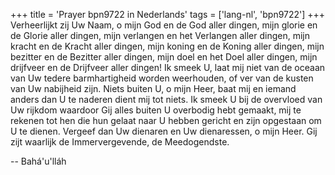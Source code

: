 +++
title = 'Prayer bpn9722 in Nederlands'
tags = ['lang-nl', 'bpn9722']
+++
Verheerlijkt zij Uw Naam, o mijn God en de God aller dingen, mijn glorie en de Glorie aller dingen, mijn verlangen en het Verlangen aller dingen, mijn kracht en de Kracht aller dingen, mijn koning en de Koning aller dingen, mijn bezitter en de Bezitter aller dingen, mijn doel en het Doel aller dingen, mijn drijfveer en de Drijfveer aller dingen! Ik smeek U, laat mij niet van de oceaan van Uw tedere barmhartigheid worden weerhouden, of ver van de kusten van Uw nabijheid zijn.
Niets buiten U, o mijn Heer, baat mij en iemand anders dan U te naderen dient mij tot niets. Ik smeek U bij de overvloed van Uw rijkdom waardoor Gij alles buiten U overbodig hebt gemaakt, mij te rekenen tot hen die hun gelaat naar U hebben gericht en zijn opgestaan om U te dienen.
Vergeef dan Uw dienaren en Uw dienaressen, o mijn Heer. Gij zijt waarlijk de Immervergevende, de Meedogendste.

-- Bahá'u'lláh
